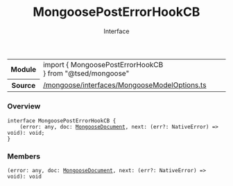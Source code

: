 
<header class="symbol-info-header"><h1 id="mongooseposterrorhookcb">MongoosePostErrorHookCB</h1><label class="symbol-info-type-label interface">Interface</label></header>
<!-- summary -->
<section class="symbol-info"><table class="is-full-width"><tbody><tr><th>Module</th><td><div class="lang-typescript"><span class="token keyword">import</span> { MongoosePostErrorHookCB }&nbsp;<span class="token keyword">from</span>&nbsp;<span class="token string">"@tsed/mongoose"</span></div></td></tr><tr><th>Source</th><td><a href="https://github.com/Romakita/ts-express-decorators/blob/v4.26.3/src//mongoose/interfaces/MongooseModelOptions.ts#L0-L0">/mongoose/interfaces/MongooseModelOptions.ts</a></td></tr></tbody></table></section>
<!-- overview -->


### Overview


<pre><code class="typescript-lang "><span class="token keyword">interface</span> MongoosePostErrorHookCB<T> <span class="token punctuation">{</span>
    <span class="token punctuation">(</span>error<span class="token punctuation">:</span> <span class="token keyword">any</span><span class="token punctuation">,</span> doc<span class="token punctuation">:</span> <a href="#api/mongoose/mongoosedocument"><span class="token">MongooseDocument</span></a><T><span class="token punctuation">,</span> next<span class="token punctuation">:</span> <span class="token punctuation">(</span>err?<span class="token punctuation">:</span> NativeError<span class="token punctuation">)</span> => <span class="token keyword">void</span><span class="token punctuation">)</span><span class="token punctuation">:</span> <span class="token keyword">void</span><span class="token punctuation">;</span>
<span class="token punctuation">}</span></code></pre>


<!-- Parameters -->

<!-- Description -->

<!-- Members -->







### Members



<div class="method-overview">
<pre><code class="typescript-lang "><span class="token punctuation">(</span>error<span class="token punctuation">:</span> <span class="token keyword">any</span><span class="token punctuation">,</span> doc<span class="token punctuation">:</span> <a href="#api/mongoose/mongoosedocument"><span class="token">MongooseDocument</span></a><T><span class="token punctuation">,</span> next<span class="token punctuation">:</span> <span class="token punctuation">(</span>err?<span class="token punctuation">:</span> NativeError<span class="token punctuation">)</span> => <span class="token keyword">void</span><span class="token punctuation">)</span><span class="token punctuation">:</span> <span class="token keyword">void</span></code></pre>
</div>








